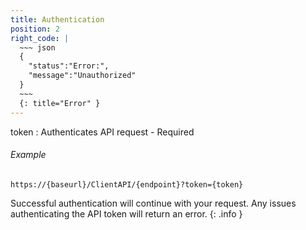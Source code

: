 ```yaml
---
title: Authentication
position: 2
right_code: |
  ~~~ json
  {
    "status":"Error:",
    "message":"Unauthorized"
  }
  ~~~
  {: title="Error" }
---
```

token
: Authenticates API request - Required

###### Example

```
https://{baseurl}/ClientAPI/{endpoint}?token={token}
```

Successful authentication will continue with your request.  Any issues authenticating the API token will return an error.
{: .info }

